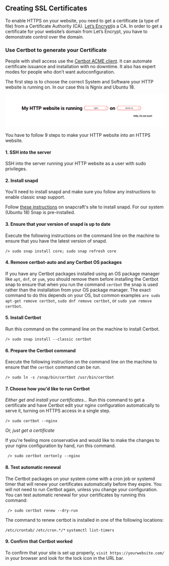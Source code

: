 ## Creating SSL Certificates

To enable HTTPS on your website, you need to get a certificate (a type of file) from a Certificate Authority (CA). [Let’s Encrypt](https://letsencrypt.org/getting-started/)is a CA.
In order to get a certificate for your website’s domain from Let’s Encrypt, you have to demonstrate control over the domain.

### Use Certbot to generate your Certificate

People with shell access use the [Certbot ACME client](https://certbot.eff.org/instructions?ws=webproduct&os=ubuntubionic). 
It can automate certificate issuance and installation with no downtime. It also has expert modes for people who don’t want autoconfiguration.

The first step is to choose the correct System and Software your HTTP website is running on. In our case this is Ngnix and Ubuntu 18.

![Choosing correct settings for SSL certificate](/documentation/images/Certbot_chooseSystem.png)

You have to follow 9 steps to make your HTTP website into an HTTPS website.

#### 1. SSH into the server
SSH into the server running your HTTP website as a user with sudo privileges.

#### 2. Install snapd
You'll need to install snapd and make sure you follow any instructions to enable classic snap support.

Follow [these instructions](https://snapcraft.io/docs/installing-snapd) on snapcraft's site to install snapd.
For our system (Ubuntu 18) Snap is pre-installed.

#### 3. Ensure that your version of snapd is up to date
Execute the following instructions on the command line on the machine to ensure that you have the latest version of snapd.

```/> sudo snap install core; sudo snap refresh core```

#### 4. Remove certbot-auto and any Certbot OS packages
If you have any Certbot packages installed using an OS package manager like ```apt```, ```dnf```, or ```yum```, you should remove them before
installing the Certbot snap to ensure that when you run the command ```certbot``` the snap is used rather than the installation from your
OS package manager. The exact command to do this depends on your OS, but common examples ```are sudo apt-get remove certbot```,
```sudo dnf remove certbot```, or ```sudo yum remove certbot```.

#### 5. Install Certbot
Run this command on the command line on the machine to install Certbot.

```/> sudo snap install --classic certbot```

#### 6. Prepare the Certbot command

Execute the following instruction on the command line on the machine to ensure that the ```certbot``` command can be run.

```/> sudo ln -s /snap/bin/certbot /usr/bin/certbot```

#### 7. Choose how you'd like to run Certbot

*Either get and install your certificates...*
Run this command to get a certificate and have Certbot edit your nginx configuration automatically to serve it, turning on HTTPS access in a single step.

```/> sudo certbot --nginx```

*Or, just get a certificate*

If you're feeling more conservative and would like to make the changes to your nginx configuration by hand, run this command.

``` /> sudo certbot certonly --nginx```

#### 8. Test automatic renewal
The Certbot packages on your system come with a cron job or systemd timer that will renew your certificates automatically before they expire.
You will not need to run Certbot again, unless you change your configuration.
You can test automatic renewal for your certificates by running this command:

``` /> sudo certbot renew --dry-run```

The command to renew certbot is installed in one of the following locations:

```/etc/crontab/```
```/etc/cron.*/*```
```systemctl list-timers```

#### 9. Confirm that Certbot worked

To confirm that your site is set up properly, ```visit https://yourwebsite.com/``` in your browser and look for the lock icon in the URL bar.

